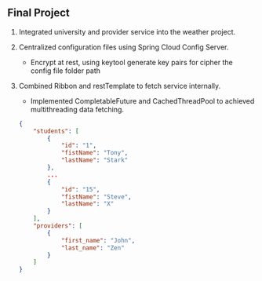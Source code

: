 ## Final Project

1. Integrated university and provider service into the weather project.

2. Centralized configuration files using Spring Cloud Config Server.

   - Encrypt at rest, using keytool generate key pairs for cipher the config file folder path

3. Combined Ribbon and restTemplate to fetch service internally.

   - Implemented CompletableFuture and CachedThreadPool to achieved multithreading data fetching.

   ```json
   {
       "students": [
           {
               "id": "1",
               "fistName": "Tony",
               "lastName": "Stark"
           },
           ...
           {
               "id": "15",
               "fistName": "Steve",
               "lastName": "X"
           }
       ],
       "providers": [
           {
               "first_name": "John",
               "last_name": "Zen"
           }
       ]
   }
   ```

   